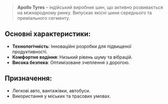 > **Apollo Tyres** – індійський виробник шин, що активно розвивається на міжнародному ринку. Випускає якісні шини середнього та преміального сегменту.

## Основні характеристики:

- **Технологічність**: Інноваційні розробки для підвищеної продуктивності.
- **Комфортне водіння**: Низький рівень шуму та вібрацій.
- **Висока безпека**: Оптимізоване зчеплення з дорогою.

## Призначення:

- Легкові авто, вантажівки, автобуси.
- Використання у міських та трасових умовах.
